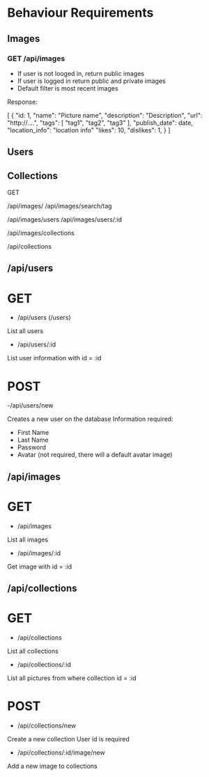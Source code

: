 # Behaviour Requirements

## Images

### GET /api/images

- If user is not looged in, return public images
- If user is logged in return public and private images
- Default filter is most recent images

Response:

[
  {
    "id: 1,
    "name": "Picture name",
    "description": "Description",
    "url": "http://....",
    "tags": [ "tag1", "tag2", "tag3" ],
    "publish_date": date,
    "location_info": "location info"
    "likes": 10,
    "dislikes": 1,
  }
]

## Users

## Collections



GET 

/api/images/
/api/images/search/tag

/api/images/users
/api/images/users/:id

/api/images/collections

/api/collections


## /api/users
# GET

- /api/users (/users)

List all users

- /api/users/:id

List user information with id = :id

# POST

-/api/users/new

Creates a new user on the database
Information required:
  - First Name
  - Last Name
  - Password
  - Avatar (not required, there will a default avatar image)



## /api/images
# GET

- /api/images

List all images

- /api/images/:id

Get image with id = :id


## /api/collections
# GET

- /api/collections

List all collections

- /api/collections/:id

List all pictures from where collection id = :id

# POST

- /api/collections/new

Create a new collection
User id is required

- /api/collections/:id/image/new

Add a new image to collections












